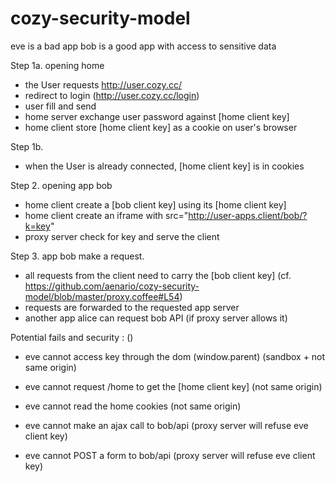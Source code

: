 cozy-security-model
===================

eve is a bad app
bob is a good app with access to sensitive data

Step 1a. opening home
- the User requests http://user.cozy.cc/
- redirect to login (http://user.cozy.cc/login)
- user fill and send
- home server exchange user password against [home client key]
- home client store [home client key] as a cookie on user's browser

Step 1b.
- when the User is already connected, [home client key] is in cookies


Step 2. opening app bob
- home client create a [bob client key] using its [home client key]
- home client create an iframe with src="http://user-apps.client/bob/?k=key"
- proxy server check for key and serve the client

Step 3. app bob make a request. 
- all requests from the client need to carry the [bob client key]
(cf. https://github.com/aenario/cozy-security-model/blob/master/proxy.coffee#L54)
- requests are forwarded to the requested app server
- another app alice can request bob API (if proxy server allows it)

Potential fails and security : ()
- eve cannot access key through the dom (window.parent) (sandbox + not same origin)
- eve cannot request /home to get the [home client key] (not same origin)
- eve cannot read the home cookies (not same origin)

- eve cannot make an ajax call to bob/api (proxy server will refuse eve client key)
- eve cannot POST a form to bob/api (proxy server will refuse eve client key)
